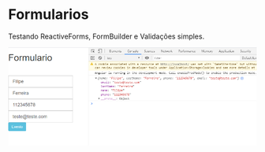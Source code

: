 # Formularios

Testando ReactiveForms, FormBuilder e Validações simples.


![Example](https://github.com/Lipe1994/ReactiveFormComFormBuilderEValidators/blob/master/example.png)

